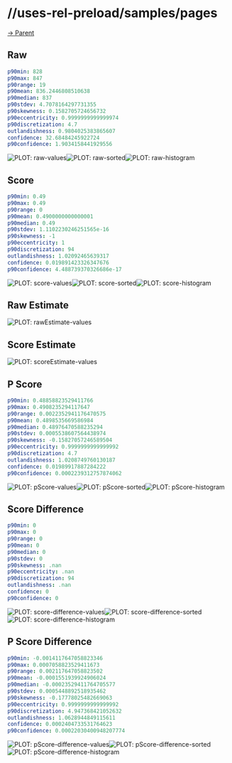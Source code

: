 
# //uses-rel-preload/samples/pages

[→ Parent](../..)


## Raw


```yaml
p90min: 828
p90max: 847
p90range: 19
p90mean: 836.2446808510638
p90median: 837
p90stdev: 4.7078164297731355
p90skewness: 0.1582705724656732
p90eccentricity: 0.9999999999999974
p90discretization: 4.7
outlandishness: 0.9804025383865607
confidence: 32.68484245922724
p90confidence: 1.9034158441929556

```

![PLOT: raw-values](./raw/values.svg)![PLOT: raw-sorted](./raw/sorted.svg)![PLOT: raw-histogram](./raw/histogram.svg)
## Score


```yaml
p90min: 0.49
p90max: 0.49
p90range: 0
p90mean: 0.4900000000000001
p90median: 0.49
p90stdev: 1.1102230246251565e-16
p90skewness: -1
p90eccentricity: 1
p90discretization: 94
outlandishness: 1.02092465639317
confidence: 0.019891423326347676
p90confidence: 4.488739370326686e-17

```

![PLOT: score-values](./score/values.svg)![PLOT: score-sorted](./score/sorted.svg)![PLOT: score-histogram](./score/histogram.svg)
## Raw Estimate

![PLOT: rawEstimate-values](./rawEstimate/values.svg)
## Score Estimate

![PLOT: scoreEstimate-values](./scoreEstimate/values.svg)
## P Score


```yaml
p90min: 0.48858823529411766
p90max: 0.4908235294117647
p90range: 0.0022352941176470575
p90mean: 0.4898535669586984
p90median: 0.48976470588235294
p90stdev: 0.0005538607564438974
p90skewness: -0.15827057246589504
p90eccentricity: 0.9999999999999992
p90discretization: 4.7
outlandishness: 1.0208749760130187
confidence: 0.01989917887284222
p90confidence: 0.0002239312757874062

```

![PLOT: pScore-values](./pScore/values.svg)![PLOT: pScore-sorted](./pScore/sorted.svg)![PLOT: pScore-histogram](./pScore/histogram.svg)
## Score Difference


```yaml
p90min: 0
p90max: 0
p90range: 0
p90mean: 0
p90median: 0
p90stdev: 0
p90skewness: .nan
p90eccentricity: .nan
p90discretization: 94
outlandishness: .nan
confidence: 0
p90confidence: 0

```

![PLOT: score-difference-values](./score-difference/values.svg)![PLOT: score-difference-sorted](./score-difference/sorted.svg)![PLOT: score-difference-histogram](./score-difference/histogram.svg)
## P Score Difference


```yaml
p90min: -0.0014117647058823346
p90max: 0.0007058823529411673
p90range: 0.002117647058823502
p90mean: -0.0001551939924906024
p90median: -0.00023529411764705577
p90stdev: 0.0005448892518935462
p90skewness: -0.17778025482669063
p90eccentricity: 0.9999999999999992
p90discretization: 4.947368421052632
outlandishness: 1.0628944849115611
confidence: 0.0002404733531764623
p90confidence: 0.00022030400948207774

```

![PLOT: pScore-difference-values](./pScore-difference/values.svg)![PLOT: pScore-difference-sorted](./pScore-difference/sorted.svg)![PLOT: pScore-difference-histogram](./pScore-difference/histogram.svg)